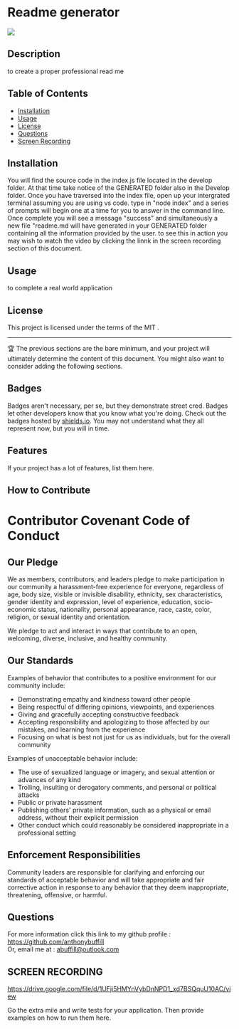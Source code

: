 
 # Readme generator
 ![](https://img.shields.io/badge/javascript-MIT-blue)

## Description
   
  to create a proper professional read me


## Table of Contents 

- [Installation](#installation)
- [Usage](#usage)
- [License](#license)
- [Questions](#questions)
- [Screen Recording](#screen-recording)

## Installation

  You will find the source code in the index.js file located in the develop folder. At that time take notice of the GENERATED folder also in the Develop folder.
  Once you have traversed into the index file, open up your intergrated terminal assuming you are using vs code. type in "node index" and a series of prompts will begin one at a time for you to answer in the command line. Once complete you will see a message "success" and simultaneously a new file "readme.md will have generated in your GENERATED folder containing all the information provided by the user.
  to see this in action you may wish to watch the video by clicking the linnk in the screen recording section of this document.



## Usage

  to complete a real world application


## License

This project is licensed under the terms of the MIT .

---

🏆 The previous sections are the bare minimum, and your project will ultimately determine the content of this document. You might also want to consider adding the following sections.

## Badges

Badges aren't necessary, per se, but they demonstrate street cred. Badges let other developers know that you know what you're doing. Check out the badges hosted by [shields.io](https://shields.io/). You may not understand what they all represent now, but you will in time.

## Features

If your project has a lot of features, list them here.

## How to Contribute

# Contributor Covenant Code of Conduct

## Our Pledge

We as members, contributors, and leaders pledge to make participation in our
community a harassment-free experience for everyone, regardless of age, body
size, visible or invisible disability, ethnicity, sex characteristics, gender
identity and expression, level of experience, education, socio-economic status,
nationality, personal appearance, race, caste, color, religion, or sexual
identity and orientation.

We pledge to act and interact in ways that contribute to an open, welcoming,
diverse, inclusive, and healthy community.

## Our Standards

Examples of behavior that contributes to a positive environment for our
community include:

* Demonstrating empathy and kindness toward other people
* Being respectful of differing opinions, viewpoints, and experiences
* Giving and gracefully accepting constructive feedback
* Accepting responsibility and apologizing to those affected by our mistakes,
  and learning from the experience
* Focusing on what is best not just for us as individuals, but for the overall
  community

Examples of unacceptable behavior include:

* The use of sexualized language or imagery, and sexual attention or advances of
  any kind
* Trolling, insulting or derogatory comments, and personal or political attacks
* Public or private harassment
* Publishing others' private information, such as a physical or email address,
  without their explicit permission
* Other conduct which could reasonably be considered inappropriate in a
  professional setting

## Enforcement Responsibilities

Community leaders are responsible for clarifying and enforcing our standards of
acceptable behavior and will take appropriate and fair corrective action in
response to any behavior that they deem inappropriate, threatening, offensive,
or harmful.

## Questions

For more information click this link to my github profile : https://github.com/anthonybuffill  
Or, email me at : abuffill@outlook.com


## SCREEN RECORDING

https://drive.google.com/file/d/1UFji5HMYnVybDnNPD1_xd7BSQquU10AC/view



Go the extra mile and write tests for your application. Then provide examples on how to run them here.
    